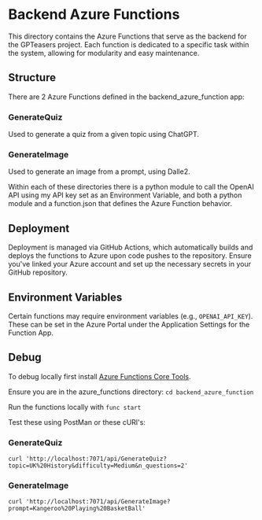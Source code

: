 # Backend Azure Functions

This directory contains the Azure Functions that serve as the backend for the GPTeasers project. Each function is dedicated to a specific task within the system, allowing for modularity and easy maintenance.

## Structure

There are 2 Azure Functions defined in the backend_azure_function app:

### GenerateQuiz

Used to generate a quiz from a given topic using ChatGPT.

### GenerateImage

Used to generate an image from a prompt, using Dalle2.


Within each of these directories there is a python module to call the OpenAI API using my API key set as an Environment Variable, and both a python module and a function.json that defines the Azure Function behavior.


## Deployment

Deployment is managed via GitHub Actions, which automatically builds and deploys the functions to Azure upon code pushes to the repository. Ensure you've linked your Azure account and set up the necessary secrets in your GitHub repository.

## Environment Variables

Certain functions may require environment variables (e.g., `OPENAI_API_KEY`). These can be set in the Azure Portal under the Application Settings for the Function App.

## Debug 
To debug locally first install [Azure Functions Core Tools](https://learn.microsoft.com/en-us/azure/azure-functions/functions-run-local?tabs=linux%2Cisolated-process%2Cnode-v4%2Cpython-v2%2Chttp-trigger%2Ccontainer-apps&pivots=programming-language-python).

Ensure you are in the azure_functions directory: `cd backend_azure_function`

Run the functions locally with `func start`

Test these using PostMan or these cURl's:
### GenerateQuiz

`curl 'http://localhost:7071/api/GenerateQuiz?topic=UK%20History&difficulty=Medium&n_questions=2'`

### GenerateImage


`curl 'http://localhost:7071/api/GenerateImage?prompt=Kangeroo%20Playing%20BasketBall'`

